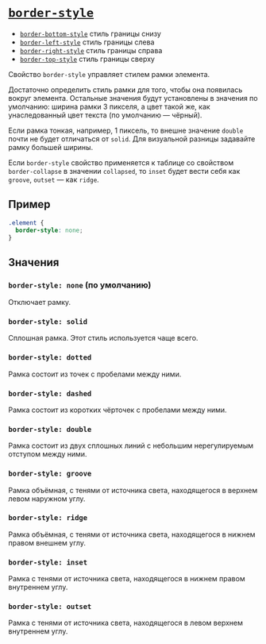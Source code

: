 # [`border-style`](../index.md)

- [`border-bottom-style`](./border-bottom-style.md) стиль границы снизу
- [`border-left-style`](./border-left-style.md) стиль границы слева
- [`border-right-style`](./border-right-style.md) стиль границы справа
- [`border-top-style`](./border-top-style.md) стиль границы сверху

Свойство `border-style` управляет стилем рамки элемента.

Достаточно определить стиль рамки для того, чтобы она появилась вокруг элемента. Остальные значения будут установлены в значения по умолчанию: ширина рамки 3 пикселя, а цвет такой же, как унаследованный цвет текста (по умолчанию — чёрный).

Если рамка тонкая, например, 1 пиксель, то внешне значение `double` почти не будет отличаться от `solid`. Для визуальной разницы задавайте рамку большей ширины.

Если `border-style` свойство применяется к таблице со свойством `border-collapse` в значении `collapsed`, то `inset` будет вести себя как `groove`, `outset` — как `ridge`.

## Пример

```css
.element {
  border-style: none;
}
```

## Значения

### `border-style: none` (по умолчанию)

Отключает рамку.

### `border-style: solid`

Сплошная рамка. Этот стиль используется чаще всего.

### `border-style: dotted`

Рамка состоит из точек с пробелами между ними.

### `border-style: dashed`

Рамка состоит из коротких чёрточек с пробелами между ними.

### `border-style: double`

Рамка состоит из двух сплошных линий с небольшим нерегулируемым отступом между ними.

### `border-style: groove`

Рамка объёмная, с тенями от источника света, находящегося в верхнем левом наружном углу.

### `border-style: ridge`

Рамка объёмная, с тенями от источника света, находящегося в нижнем правом внешнем углу.

### `border-style: inset`

Рамка с тенями от источника света, находящегося в нижнем правом внутреннем углу.

### `border-style: outset`

Рамка с тенями от источника света, находящегося в левом верхнем внутреннем углу.
